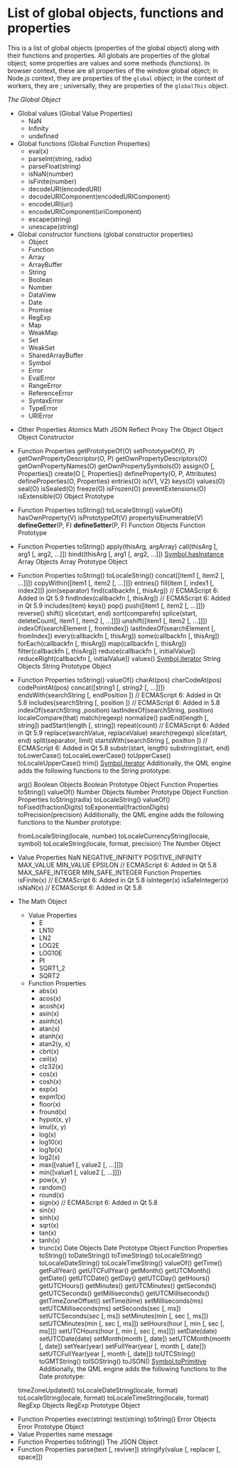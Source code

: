 # List of global objects, functions and properties

This is a list of global objects (properties of the global object) along with their functions and properties. All globals are properties of the global object; some properties are values and some methods (functions). In browser context, these are all properties of the window global object; in Node.js context, they are properties of the `global` object; in the context of workers, they are 
; universally, they are properties of the `globalThis` object.


*The Global Object*
- Global values (Global Value Properties)
  - NaN
  - Infinity
  - undefined
- Global functions (Global Function Properties)
  - eval(x)
  - parseInt(string, radix)
  - parseFloat(string)
  - isNaN(number)
  - isFinite(number)
  - decodeURI(encodedURI)
  - decodeURIComponent(encodedURIComponent)
  - encodeURI(uri)
  - encodeURIComponent(uriComponent)
  - escape(string)
  - unescape(string)
- Global constructor functions (global constructor properties)
  - Object
  - Function
  - Array
  - ArrayBuffer
  - String
  - Boolean
  - Number
  - DataView
  - Date
  - Promise
  - RegExp
  - Map
  - WeakMap
  - Set
  - WeakSet
  - SharedArrayBuffer
  - Symbol
  - Error
  - EvalError
  - RangeError
  - ReferenceError
  - SyntaxError
  - TypeError
  - URIError
* Other Properties
  Atomics
  Math
  JSON
  Reflect
  Proxy
  The Object Object
  Object Constructor
* Function Properties
  getPrototypeOf(O)
  setPrototypeOf(O, P)
  getOwnPropertyDescriptor(O, P)
  getOwnPropertyDescriptors(O)
  getOwnPropertyNames(O)
  getOwnPropertySymbols(O)
  assign(O [, Properties])
  create(O [, Properties])
  defineProperty(O, P, Attributes)
  defineProperties(O, Properties)
  entries(O)
  is(V1, V2)
  keys(O)
  values(O)
  seal(O)
  isSealed(O)
  freeze(O)
  isFrozen(O)
  preventExtensions(O)
  isExtensible(O)
  Object Prototype
* Function Properties
  toString()
  toLocaleString()
  valueOf()
  hasOwnProperty(V)
  isPrototypeOf(V)
  propertyIsEnumerable(V)
  __defineGetter__(P, F)
  __defineSetter__(P, F)
  Function Objects
  Function Prototype
* Function Properties
  toString()
  apply(thisArg, argArray)
  call(thisArg [, arg1 [, arg2, ...]])
  bind((thisArg [, arg1 [, arg2, …]])
  [Symbol.hasInstance](O)
  Array Objects
  Array Prototype Object
* Function Properties
  toString()
  toLocaleString()
  concat([item1 [, item2 [, ...]]])
  copyWithin([item1 [, item2 [, ...]]])
  entries()
  fill(item [, index1 [, index2]])
  join(separator)
  find(callbackfn [, thisArg]) // ECMAScript 6: Added in Qt 5.9
  findIndex(callbackfn [, thisArg]) // ECMAScript 6: Added in Qt 5.9
  includes(item)
  keys()
  pop()
  push([item1 [, item2 [, ...]]])
  reverse()
  shift()
  slice(start, end)
  sort(comparefn)
  splice(start, deleteCount[, item1 [, item2 [, ...]]])
  unshift([item1 [, item2 [, ...]]])
  indexOf(searchElement [, fromIndex])
  lastIndexOf(searchElement [, fromIndex])
  every(callbackfn [, thisArg])
  some(callbackfn [, thisArg])
  forEach(callbackfn [, thisArg])
  map(callbackfn [, thisArg])
  filter(callbackfn [, thisArg])
  reduce(callbackfn [, initialValue])
  reduceRight(callbackfn [, initialValue])
  values()
  [Symbol.iterator]()
  String Objects
  String Prototype Object
* Function Properties
  toString()
  valueOf()
  charAt(pos)
  charCodeAt(pos)
  codePointAt(pos)
  concat([string1 [, string2 [, ...]]])
  endsWith(searchString [, endPosition ]) // ECMAScript 6: Added in Qt 5.8
  includes(searchString [, position ]) // ECMAScript 6: Added in 5.8
  indexOf(searchString ,position)
  lastIndexOf(searchString, position)
  localeCompare(that)
  match(regexp)
  normalize()
  padEnd(length [, string])
  padStart(length [, string])
  repeat(count) // ECMAScript 6: Added in Qt 5.9
  replace(searchValue, replaceValue)
  search(regexp)
  slice(start, end)
  split(separator, limit)
  startsWith(searchString [, position ]) // ECMAScript 6: Added in Qt 5.8
  substr(start, length)
  substring(start, end)
  toLowerCase()
  toLocaleLowerCase()
  toUpperCase()
  toLocaleUpperCase()
  trim()
  [Symbol.iterator]()
  Additionally, the QML engine adds the following functions to the String prototype:

  arg()
  Boolean Objects
  Boolean Prototype Object
  Function Properties
  toString()
  valueOf()
  Number Objects
  Number Prototype Object
  Function Properties
  toString(radix)
  toLocaleString()
  valueOf()
  toFixed(fractionDigits)
  toExponential(fractionDigits)
  toPrecision(precision)
  Additionally, the QML engine adds the following functions to the Number prototype:

  fromLocaleString(locale, number)
  toLocaleCurrencyString(locale, symbol)
  toLocaleString(locale, format, precision)
  The Number Object
* Value Properties
  NaN
  NEGATIVE_INFINITY
  POSITIVE_INFINITY
  MAX_VALUE
  MIN_VALUE
  EPSILON // ECMAScript 6: Added in Qt 5.8
  MAX_SAFE_INTEGER
  MIN_SAFE_INTEGER
  Function Properties
  isFinite(x) // ECMAScript 6: Added in Qt 5.8
  isInteger(x)
  isSafeInteger(x)
  isNaN(x) // ECMAScript 6: Added in Qt 5.8
- The Math Object
  - Value Properties
    - E
    - LN10
    - LN2
    - LOG2E
    - LOG10E
    - PI
    - SQRT1_2
    - SQRT2
  - Function Properties
    - abs(x)
    - acos(x)
    - acosh(x)
    - asin(x)
    - asinh(x)
    - atan(x)
    - atanh(x)
    - atan2(y, x)
    - cbrt(x)
    - ceil(x)
    - clz32(x)
    - cos(x)
    - cosh(x)
    - exp(x)
    - expm1(x)
    - floor(x)
    - fround(x)
    - hypot(x, y)
    - imul(x, y)
    - log(x)
    - log10(x)
    - log1p(x)
    - log2(x)
    - max([value1 [, value2 [, ...]]])
    - min([value1 [, value2 [, ...]]])
    - pow(x, y)
    - random()
    - round(x)
    - sign(x) // ECMAScript 6: Added in Qt 5.8
    - sin(x)
    - sinh(x)
    - sqrt(x)
    - tan(x)
    - tanh(x)
    - trunc(x)
  Date Objects
  Date Prototype Object
  Function Properties
  toString()
  toDateString()
  toTimeString()
  toLocaleString()
  toLocaleDateString()
  toLocaleTimeString()
  valueOf()
  getTime()
  getFullYear()
  getUTCFullYear()
  getMonth()
  getUTCMonth()
  getDate()
  getUTCDate()
  getDay()
  getUTCDay()
  getHours()
  getUTCHours()
  getMinutes()
  getUTCMinutes()
  getSeconds()
  getUTCSeconds()
  getMilliseconds()
  getUTCMilliseconds()
  getTimeZoneOffset()
  setTime(time)
  setMilliseconds(ms)
  setUTCMilliseconds(ms)
  setSeconds(sec [, ms])
  setUTCSeconds(sec [, ms])
  setMinutes(min [, sec [, ms]])
  setUTCMinutes(min [, sec [, ms]])
  setHours(hour [, min [, sec [, ms]]])
  setUTCHours(hour [, min [, sec [, ms]]])
  setDate(date)
  setUTCDate(date)
  setMonth(month [, date])
  setUTCMonth(month [, date])
  setYear(year)
  setFullYear(year [, month [, date]])
  setUTCFullYear(year [, month [, date]])
  toUTCString()
  toGMTString()
  toISOString()
  toJSON()
  [Symbol.toPrimitive](hint)
  Additionally, the QML engine adds the following functions to the Date prototype:

  timeZoneUpdated()
  toLocaleDateString(locale, format)
  toLocaleString(locale, format)
  toLocaleTimeString(locale, format)
  RegExp Objects
  RegExp Prototype Object
* Function Properties
  exec(string)
  test(string)
  toString()
  Error Objects
  Error Prototype Object
* Value Properties
  name
  message
* Function Properties
  toString()
  The JSON Object
* Function Properties
  parse(text [, reviver])
  stringify(value [, replacer [, space]])
